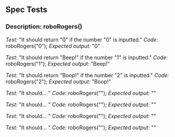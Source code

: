 ## Spec Tests

### Description: roboRogers()
*Test:* "It should return "0" if the number "0" is inputted."
*Code:* roboRogers("0");
*Expected output:* "0"

*Test:* "It should return "Beep!" if the number "1" is inputted."
*Code:* roboRogers("1");
*Expected output:* "Beep!"

*Test:* "It should return "Boop!" if the number "2" is inputted."
*Code:* roboRogers("2");
*Expected output:* "Boop!"

*Test:* "It should... "
*Code:* roboRogers("");
*Expected output:* ""

*Test:* "It should... "
*Code:* roboRogers("");
*Expected output:* ""

*Test:* "It should... "
*Code:* roboRogers("");
*Expected output:* ""

*Test:* "It should... "
*Code:* roboRogers("");
*Expected output:* ""